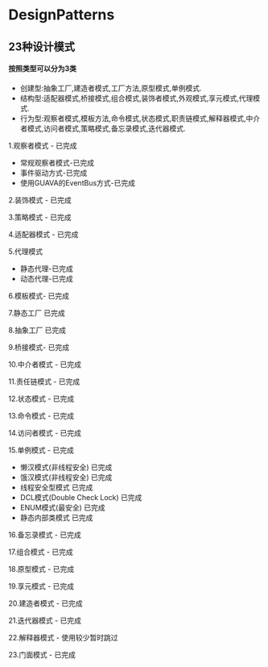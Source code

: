 # DesignPatterns 
## 23种设计模式

#### 按照类型可以分为3类
 * 创建型:抽象工厂,建造者模式,工厂方法,原型模式,单例模式.
 * 结构型:适配器模式,桥接模式,组合模式,装饰者模式,外观模式,享元模式,代理模式.
 * 行为型:观察者模式,模板方法,命令模式,状态模式,职责链模式,解释器模式,中介者模式,访问者模式,策略模式,备忘录模式,迭代器模式.
 

1.观察者模式 - 已完成 
  *  常规观察者模式-已完成
  *  事件驱动方式-已完成
  *  使用GUAVA的EventBus方式-已完成

2.装饰模式 - 已完成

3.策略模式 - 已完成

4.适配器模式 - 已完成

5.代理模式 

 *  静态代理-已完成
 *  动态代理-已完成

6.模板模式- 已完成

7.静态工厂 已完成
    
8.抽象工厂 已完成

9.桥接模式- 已完成

10.中介者模式 - 已完成

11.责任链模式 - 已完成

12.状态模式 - 已完成

13.命令模式 - 已完成

14.访问者模式 - 已完成

15.单例模式 - 已完成

   * 懒汉模式(非线程安全) 已完成
   * 饿汉模式(非线程安全) 已完成
   * 线程安全型模式 已完成
   * DCL模式(Double Check Lock) 已完成
   * ENUM模式(最安全) 已完成
   * 静态内部类模式  已完成

16.备忘录模式 - 已完成

17.组合模式 - 已完成

18.原型模式 - 已完成

19.享元模式 - 已完成

20.建造者模式 - 已完成

21.迭代器模式 - 已完成

22.解释器模式 - 使用较少暂时跳过

23.门面模式 - 已完成




